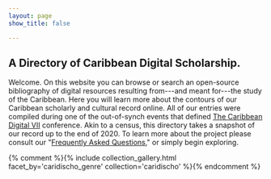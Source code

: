 ```yaml
---
layout: page
show_title: false

---
```


## A Directory of Caribbean Digital Scholarship.

Welcome. On this website you can browse or search an open-source bibliography of digital resources resulting from---and meant for---the study of the Caribbean. Here you will learn more about the contours of our Caribbean scholarly and cultural record online. All of our entries were compiled during one of the out-of-synch events that defined [The Caribbean Digital VII](http://caribbeandigitalnyc.net/2020/directory/) conference. Akin to a census, this directory takes a snapshot of our record up to the end of 2020. To learn more about the project please consult our "[Frequently Asked Questions]({{site.baseurl}}/faq/)," or simply begin exploring.

<!-- ---

### Let's get right to it... -->

{% comment %}{% include collection_gallery.html facet_by='caridischo_genre' collection='caridischo' %}{% endcomment %}

